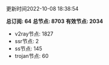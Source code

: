 更新时间2022-10-08 18:38:54

**总订阅: 64**
**总节点: 8703**
**有效节点: 2034**
- v2ray节点: 1827
- ssr节点: 2
- ss节点: 145
- trojan节点: 60
